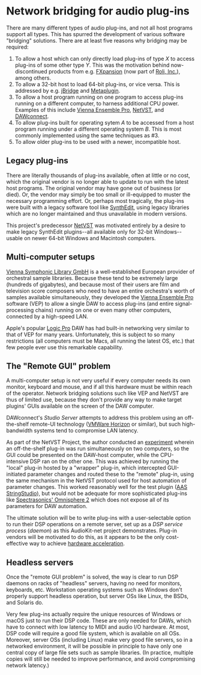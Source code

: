 # Network bridging for audio plug-ins
There are many different types of audio plug-ins, and not all host programs support all types. This has spurred the development of various software "bridging" solutions. There are at least five reasons why bridging may be required:
1. To allow a host which can only directly load plug-ins of type *X* to access plug-ins of some other type *Y*. This was the motivation behind now-discontinued products from e.g. [FXpansion](https://www.fxpansion.com/) (now part of [Roli, Inc.](https://roli.com/)), among others.
2. To allow a 32-bit host to load 64-bit plug-ins, or vice versa. This is addressed by e.g. [jBridge](https://jstuff.wordpress.com/) and [Metaplugin](https://ddmf.eu/metaplugin-chainer-vst-au-rtas-aax-wrapper/).
3. To allow a host program running on one program to access plug-ins running on a different computer, to harness additional CPU power. Examples of this include [Vienna Ensemble Pro](https://www.vsl.co.at/en/Vienna_Software_Package/Vienna_Ensemble_PRO), [NetVST](http://netvst.org/wiki), and [DAWconnect](https://www.dawconnect.com/).
4. To allow plug-ins built for operating sytem *A* to be accessed from a host program running under a different operating system *B*. This is most commonly implemented using the same techniques as #3.
5. To allow older plug-ins to be used with a newer, incompatible host.

## Legacy plug-ins
There are literally thousands of plug-ins available, often at little or no cost, which the original vendor is no longer able to update to run with the latest host programs. The original vendor may have gone out of business (or died). Or, the vendor may simply be too small or ill-equipped to muster the necessary programming effort. Or, perhaps most tragically, the plug-ins were built with a legacy software tool like [SynthEdit](http://www.synthedit.com/), using legacy libraries which are no longer maintained and thus unavailable in modern versions.

This project's predecessor [NetVST](http://netvst.org/wiki) was motivated entirely by a desire to make legacy SynthEdit plugins--all available only for 32-bit Windows--usable on newer 64-bit Windows and Macintosh computers.

## Multi-computer setups
[Vienna Symphonic Library GmbH](https://www.vsl.co.at/en) is a well-established European provider of orchestral sample libraries. Because these tend to be extremely large (hundreds of gigabytes), and because most of their users are film and television score composers who need to have an entire orchestra's worth of samples available simultaneously, they developed the [Vienna Ensemble Pro](https://www.vsl.co.at/en/Vienna_Software_Package/Vienna_Ensemble_PRO) software (VEP) to allow a single DAW to access plug-ins (and entire signal-processing chains) running on one or even many other computers, connected by a high-speed LAN.

Apple's popular [Logic Pro](https://en.wikipedia.org/wiki/Logic_Pro) DAW has had built-in networking very similar to that of VEP for many years. Unfortunately, this is subject to so many restrictions (all computers must be Macs, all running the latest OS, etc.) that few people ever use this remarkable capability.

## The "Remote GUI" problem
A multi-computer setup is not very useful if every computer needs its own monitor, keyboard and mouse, and if all this hardware must be within reach of the operator. Network bridging solutions such like VEP and NetVST are thus of limited use, because they don't provide any way to make target plugins' GUIs available on the screen of the DAW computer.

DAWconnect's *Studio Server* attempts to address this problem using an off-the-shelf remote-UI technology ([VMWare Horizon](https://www.vmware.com/ca/products/horizon.html) or similar), but such high-bandwidth systems tend to compromise LAN latency.

As part of the NetVST Project, the author conducted an [experiment](https://www.youtube.com/watch?v=AuBSN4kmIyI&t=5s) wherein an off-the-shelf plug-in was run simultaneously on two computers, so the GUI could be presented on the DAW-host computer, while the CPU-intensive DSP ran on the other one. This was achieved by running the "local" plug-in hosted by a "wrapper" plug-in, which intercepted GUI-initiated parameter changes and routed these to the "remote" plug-in, using the same mechanism in the NetVST protocol used for host automation of parameter changes. This worked reasonably well for the test plugin ([AAS StringStudio](https://www.applied-acoustics.com/string-studio-vs-2/)), but would not be adequate for more sophisticated plug-ins like [Spectrasonics' Omnisphere 2](https://www.spectrasonics.net/products/omnisphere/) which does not expose all of its parameters for DAW automation.

The ultimate solution will be to write plug-ins with a user-selectable option to run their DSP operations on a remote server, set up as a *DSP service process* (*daemon*) as this AudioKit-net project demonstrates. Plug-in vendors will be motivated to do this, as it appears to be the only cost-effective way to achieve [hardware acceleration](network-accel.md).

## Headless servers
Once the "remote GUI problem" is solved, the way is clear to run DSP daemons on racks of "headless" servers, having no need for monitors, keyboards, etc. Workstation operating systems such as Windows don't properly support headless operation, but server OSs like Linux, the BSDs, and Solaris do.

Very few plug-ins actually require the unique resources of Windows or macOS just to run their DSP code. These are only needed for DAWs, which have to connect with low latency to MIDI and audio I/O hardware. At most, DSP code will require a good file system, which is available on all OSs. Moreover, server OSs (including Linux) make very good file servers, so in a networked environment, it will be possible in principle to have only one central copy of large file sets such as sample libraries. (In practice, multiple copies will still be needed to improve performance, and avoid compromising network latency.)
